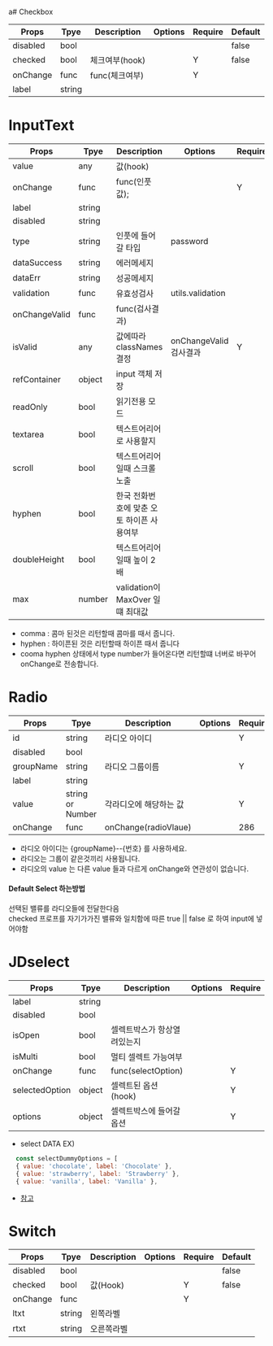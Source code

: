 a# Checkbox

| Props    | Tpye   | Description    | Options | Require | Default |
| -------- | ------ | -------------- | ------- | ------- | ------- |
| disabled | bool   |                |         |         | false   |
| checked  | bool   | 체크여부(hook) |         | Y       | false   |
| onChange | func   | func(체크여부) |         | Y       |         |
| label    | string |                |         |         |         |

# InputText

| Props         | Tpye   | Description                               | Options                | Require | Default |
| ------------- | ------ | ----------------------------------------- | ---------------------- | ------- | ------- |
| value         | any    | 값(hook)                                  |                        |         |         |
| onChange      | func   | func(인풋값);                             |                        | Y       |         |
| label         | string |                                           |                        |         |         |
| disabled      | string |                                           |                        |         | false   |
| type          | string | 인풋에 들어갈 타입                        | password               |         |         |
| dataSuccess   | string | 에러메세지                                |                        |         | ''      |
| dataErr       | string | 성공메세지                                |                        |         | ''      |
| validation    | func   | 유효성검사                                | utils.validation       |         |         |
| onChangeValid | func   | func(검사결과)                            |                        |         |         |
| isValid       | any    | 값에따라 classNames 결정                  | onChangeValid 검사결과 | Y       |         |
| refContainer  | object | input 객체 저장                           |                        |         | {}      |
| readOnly      | bool   | 읽기전용 모드                             |                        |         |         |
| textarea      | bool   | 텍스트어리어로 사용할지                   |                        |         | false   |
| scroll        | bool   | 텍스트어리어 일때 스크롤 노출             |                        |         | false   |
| hyphen        | bool   | 한국 전화번호에 맞춘 오토 하이픈 사용여부 |                        |         | false   |
| doubleHeight  | bool   | 텍스트어리어 일때 높이 2배                |                        |         | false   |
| max           | number | validation이 MaxOver 일떄 최대값          |                        |         | 10000   |

- comma : 콤마 된것은 리턴할때 콤마를 때서 줍니다.
- hyphen : 하이픈된 것은 리턴할때 하이픈 때서 줍니다
- cooma hyphen 상태에서 type number가 들어온다면 리턴할떄 너버로 바꾸어 onChange로 전송합니다.

# Radio

| Props     | Tpye             | Description            | Options | Require | Default |
| --------- | ---------------- | ---------------------- | ------- | ------- | ------- |
| id        | string           | 라디오 아이디          |         | Y       |         |
| disabled  | bool             |                        |         |         |         |
| groupName | string           | 라디오 그룹이름        |         | Y       |         |
| label     | string           |                        |         |         |         |
| value     | string or Number | 각라디오에 해당하는 값 |         | Y       |         |
| onChange  | func             | onChange(radioVlaue)   |         | 286     |         |

- 라디오 아이디는 {groupName}--{번호} 를 사용하세요.
- 라디오는 그룹이 같은것끼리 사용됩니다.
- 라디오의 value 는 다른 value 들과 다르게 onChange와 연관성이 없습니다.

#### Default Select 하는방법

선택된 밸류를 라디오들에 전달한다음  
checked 프로프를 자기가가진 밸류와 일치함에 따른 true || false 로 하여 input에 넣어야함

# JDselect

| Props          | Tpye   | Description                 | Options | Require | Default |
| -------------- | ------ | --------------------------- | ------- | ------- | ------- |
| label          | string |                             |         |         |         |
| disabled       | bool   |                             |         |         |         |
| isOpen         | bool   | 셀렉트박스가 항상열려있는지 |         |         |         |
| isMulti        | bool   | 멀티 셀렉트 가능여부        |         |         |         |
| onChange       | func   | func(selectOption)          |         | Y       |         |
| selectedOption | object | 셀렉트된 옵션(hook)         |         | Y       |         |
| options        | object | 셀렉트박스에 들어갈 옵션    |         | Y       |         |

- select DATA EX)

```javascript
  const selectDummyOptions = [
  { value: 'chocolate', label: 'Chocolate' },
  { value: 'strawberry', label: 'Strawberry' },
  { value: 'vanilla', label: 'Vanilla' },
```

- [참고](https://github.com/JedWatson/react-select)

# Switch

| Props    | Tpye   | Description | Options | Require | Default |
| -------- | ------ | ----------- | ------- | ------- | ------- |
| disabled | bool   |             |         |         | false   |
| checked  | bool   | 값(Hook)    |         | Y       | false   |
| onChange | func   |             |         | Y       |         |
| ltxt     | string | 왼쪽라벨    |         |         |         |
| rtxt     | string | 오른쪽라벨  |         |         |         |

